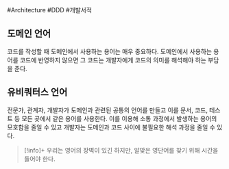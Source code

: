 #Architecture #DDD #개발서적 


## 도메인 언어
코드를 작성할 때 도메인에서 사용하는 용어는 매우 중요하다. 도메인에서 사용하는 용어를 코드에 반영하지 않으면 그 코드는 개발자에게 코드의 의미를 해석해야 하는 부담을 준다.

## 유비쿼터스 언어
전문가, 관계자, 개발자가 도메인과 관련된 공통의 언어를 만들고 이를 문서, 코드, 테스트 등 모든 곳에서 같은 용어를 사용한다. 이를 이용해 소통 과정에서 발생하는 용어의 모호함을 줄일 수 있고 개발자는 도메인과 코드 사이에 불필요한 해석 과정을 줄일 수 있다.

> [!info]+ 
> 우리는 영어의 장벽이 있긴 하지만, 알맞은 영단어를 찾기 위해 시간을 들어야 한다.